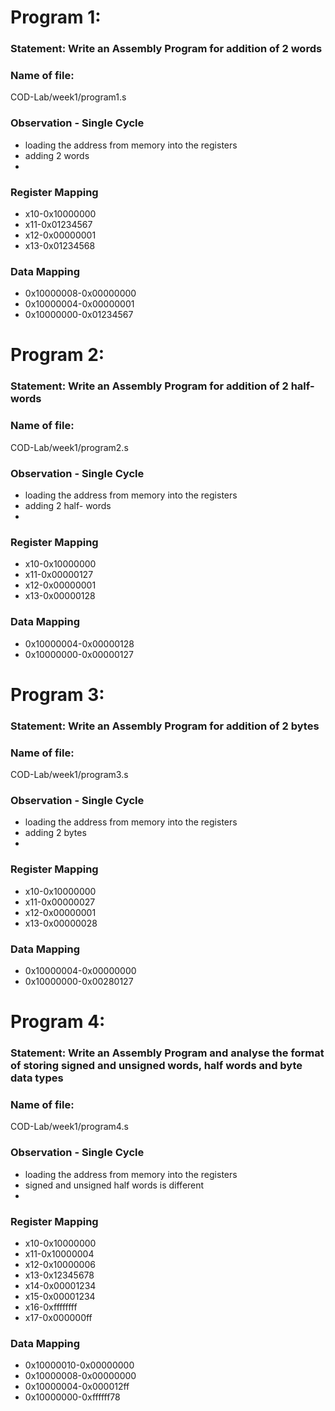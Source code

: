 # Program 1: 
### Statement: Write an Assembly Program for addition of 2 words

### Name of file:
COD-Lab/week1/program1.s

### Observation - Single Cycle
- loading the address from memory into the registers
- adding 2 words
- 
 
### Register Mapping
- x10-0x10000000
- x11-0x01234567
- x12-0x00000001
- x13-0x01234568

### Data Mapping
- 0x10000008-0x00000000
- 0x10000004-0x00000001
- 0x10000000-0x01234567

# Program 2: 
### Statement: Write an Assembly Program for addition of 2 half-words

### Name of file:
COD-Lab/week1/program2.s

### Observation - Single Cycle
- loading the address from memory into the registers
- adding 2 half- words
- 
 
### Register Mapping
- x10-0x10000000
- x11-0x00000127
- x12-0x00000001
- x13-0x00000128

### Data Mapping
- 0x10000004-0x00000128
- 0x10000000-0x00000127



# Program 3: 
### Statement: Write an Assembly Program for addition of 2 bytes

### Name of file:
COD-Lab/week1/program3.s

### Observation - Single Cycle
- loading the address from memory into the registers
- adding 2 bytes
- 
 
### Register Mapping
- x10-0x10000000
- x11-0x00000027
- x12-0x00000001
- x13-0x00000028

### Data Mapping
- 0x10000004-0x00000000
- 0x10000000-0x00280127


# Program 4: 
### Statement: Write an Assembly Program and analyse the format of storing signed and unsigned words, half words and byte data types

### Name of file:
COD-Lab/week1/program4.s

### Observation - Single Cycle
- loading the address from memory into the registers
-  signed and unsigned half words is different
- 
 
### Register Mapping
- x10-0x10000000
- x11-0x10000004
- x12-0x10000006
- x13-0x12345678
- x14-0x00001234
- x15-0x00001234
- x16-0xffffffff
- x17-0x000000ff

### Data Mapping
- 0x10000010-0x00000000
- 0x10000008-0x00000000
- 0x10000004-0x000012ff
- 0x10000000-0xffffff78